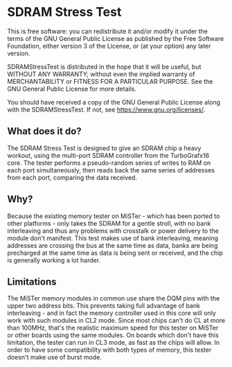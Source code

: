 # SDRAM Stress Test

This is free software: you can redistribute it and/or modify
it under the terms of the GNU General Public License as published by
the Free Software Foundation, either version 3 of the License, or
(at your option) any later version.

SDRAMStressTest is distributed in the hope that it will be useful,
but WITHOUT ANY WARRANTY; without even the implied warranty of
MERCHANTABILITY or FITNESS FOR A PARTICULAR PURPOSE.  See the
GNU General Public License for more details.

You should have received a copy of the GNU General Public License
along with the SDRAMStressTest.  If not, see <https://www.gnu.org/licenses/>.

## What does it do?
The SDRAM Stress Test is designed to give an SDRAM chip a heavy workout, using the multi-port SDRAM controller from the TurboGrafx16 core.
The tester performs a pseudo-random series of writes to RAM on each port simultaneously, then reads back the same series of addresses from each port, comparing the data received.

## Why?
Because the existing memory tester on MiSTer - which has been ported to other platforms - only takes the SDRAM for a gentle stroll, with no bank interleaving and thus any problems with crosstalk or power delivery to the module don't manifest.  This test makes use of bank interleaving, meaning addresses are crossing the bus at the same time as data, banks are being precharged at the same time as data is being sent or received, and the chip is generally working a lot harder.

## Limitations
The MiSTer memory modules in common use share the DQM pins with the upper two address bits.  This prevents taking full advantage of bank interleaving - and in fact the memory controller used in this core will only work with such modules in CL2 mode.  Since most chips can't do CL at more than 100MHz, that's the realistic maximum speed for this tester on MiSTer or other boards using the same modules.
On boards which don't have this limitation, the tester can run in CL3 mode, as fast as the chips will allow.
In order to have some compatibility with both types of memory, this tester doesn't make use of burst mode.


